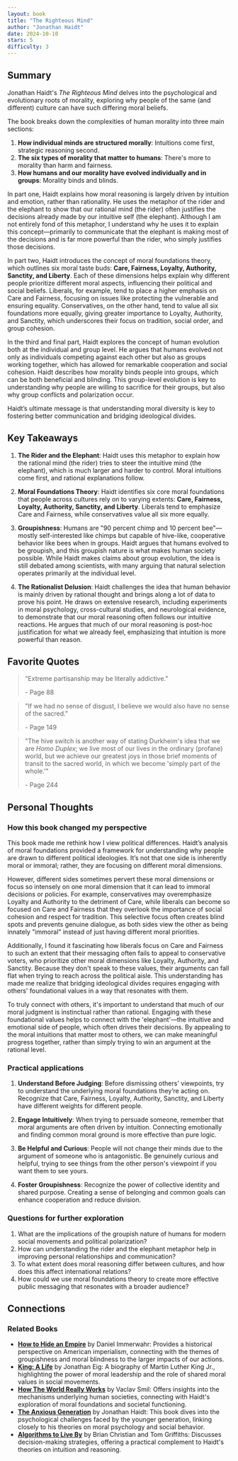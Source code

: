 ```yaml
---
layout: book
title: "The Righteous Mind"
author: "Jonathan Haidt"
date: 2024-10-10
stars: 5
difficulty: 3
---
```


## Summary

Jonathan Haidt's *The Righteous Mind* delves into the psychological and evolutionary roots of morality, exploring why people of the same (and different) culture can have such differing moral beliefs.

The book breaks down the complexities of human morality into three main sections:

1. **How individual minds are structured morally**: Intuitions come first, strategic reasoning second.
2. **The six types of morality that matter to humans**: There's more to morality than harm and fairness.
3. **How humans and our morality have evolved individually and in groups**: Morality binds and blinds.

In part one, Haidt explains how moral reasoning is largely driven by intuition and emotion, rather than rationality. He uses the metaphor of the rider and the elephant to show that our rational mind (the rider) often justifies the decisions already made by our intuitive self (the elephant). Although I am not entirely fond of this metaphor, I understand why he uses it to explain this concept—primarily to communicate that the elephant is making most of the decisions and is far more powerful than the rider, who simply justifies those decisions.

In part two, Haidt introduces the concept of moral foundations theory, which outlines six moral taste buds: **Care, Fairness, Loyalty, Authority, Sanctity, and Liberty**. Each of these dimensions helps explain why different people prioritize different moral aspects, influencing their political and social beliefs. Liberals, for example, tend to place a higher emphasis on Care and Fairness, focusing on issues like protecting the vulnerable and ensuring equality. Conservatives, on the other hand, tend to value all six foundations more equally, giving greater importance to Loyalty, Authority, and Sanctity, which underscores their focus on tradition, social order, and group cohesion.

In the third and final part, Haidt explores the concept of human evolution both at the individual and group level. He argues that humans evolved not only as individuals competing against each other but also as groups working together, which has allowed for remarkable cooperation and social cohesion. Haidt describes how morality binds people into groups, which can be both beneficial and blinding. This group-level evolution is key to understanding why people are willing to sacrifice for their groups, but also why group conflicts and polarization occur.

Haidt’s ultimate message is that understanding moral diversity is key to fostering better communication and bridging ideological divides.

## Key Takeaways

1. **The Rider and the Elephant**: Haidt uses this metaphor to explain how the rational mind (the rider) tries to steer the intuitive mind (the elephant), which is much larger and harder to control. Moral intuitions come first, and rational explanations follow.

2. **Moral Foundations Theory**: Haidt identifies six core moral foundations that people across cultures rely on to varying extents: **Care, Fairness, Loyalty, Authority, Sanctity, and Liberty**. Liberals tend to emphasize Care and Fairness, while conservatives value all six more equally.

3. **Groupishness**: Humans are "90 percent chimp and 10 percent bee"—mostly self-interested like chimps but capable of hive-like, cooperative behavior like bees when in groups. Haidt argues that humans evolved to be groupish, and this groupish nature is what makes human society possible. While Haidt makes claims about group evolution, the idea is still debated among scientists, with many arguing that natural selection operates primarily at the individual level.

4. **The Rationalist Delusion**: Haidt challenges the idea that human behavior is mainly driven by rational thought and brings along a lot of data to prove his point. He draws on extensive research, including experiments in moral psychology, cross-cultural studies, and neurological evidence, to demonstrate that our moral reasoning often follows our intuitive reactions. He argues that much of our moral reasoning is post-hoc justification for what we already feel, emphasizing that intuition is more powerful than reason.

## Favorite Quotes

> "Extreme partisanship may be literally addictive."
>
> <span class="page-number">- Page 88</span>

> "If we had no sense of disgust, I believe we would also have no sense of the sacred."
>
> <span class="page-number">- Page 149</span>

> "The hive switch is another way of stating Durkheim's idea that we are *Homo Duplex*; we live most of our lives in the ordinary (profane) world, but we achieve our greatest joys in those brief moments of transit to the sacred world, in which we become 'simply part of the whole.'"
>
> <span class="page-number">- Page 244</span>

## Personal Thoughts

### How this book changed my perspective

This book made me rethink how I view political differences. Haidt’s analysis of moral foundations provided a framework for understanding why people are drawn to different political ideologies. It’s not that one side is inherently moral or immoral; rather, they are focusing on different moral dimensions.

However, different sides sometimes pervert these moral dimensions or focus so intensely on one moral dimension that it can lead to immoral decisions or policies. For example, conservatives may overemphasize Loyalty and Authority to the detriment of Care, while liberals can become so focused on Care and Fairness that they overlook the importance of social cohesion and respect for tradition. This selective focus often creates blind spots and prevents genuine dialogue, as both sides view the other as being innately "immoral" instead of just having different moral priorities.

Additionally, I found it fascinating how liberals focus on Care and Fairness to such an extent that their messaging often fails to appeal to conservative voters, who prioritize other moral dimensions like Loyalty, Authority, and Sanctity. Because they don't speak to these values, their arguments can fall flat when trying to reach across the political aisle. This understanding has made me realize that bridging ideological divides requires engaging with others' foundational values in a way that resonates with them.

To truly connect with others, it's important to understand that much of our moral judgment is instinctual rather than rational. Engaging with these foundational values helps to connect with the 'elephant'—the intuitive and emotional side of people, which often drives their decisions. By appealing to the moral intuitions that matter most to others, we can make meaningful progress together, rather than simply trying to win an argument at the rational level.

### Practical applications

1. **Understand Before Judging**: Before dismissing others' viewpoints, try to understand the underlying moral foundations they’re acting on. Recognize that Care, Fairness, Loyalty, Authority, Sanctity, and Liberty have different weights for different people.

2. **Engage Intuitively**: When trying to persuade someone, remember that moral arguments are often driven by intuition. Connecting emotionally and finding common moral ground is more effective than pure logic.

3. **Be Helpful and Curious**: People will not change their minds due to the argument of someone who is antagonistic. Be genuinely curious and helpful, trying to see things from the other person's viewpoint if you want them to see yours.

4. **Foster Groupishness**: Recognize the power of collective identity and shared purpose. Creating a sense of belonging and common goals can enhance cooperation and reduce division.

### Questions for further exploration

1. What are the implications of the groupish nature of humans for modern social movements and political polarization?
2. How can understanding the rider and the elephant metaphor help in improving personal relationships and communication?
3. To what extent does moral reasoning differ between cultures, and how does this affect international relations?
4. How could we use moral foundations theory to create more effective public messaging that resonates with a broader audience?

## Connections

### Related Books

- **[How to Hide an Empire](/books/how-to-hide-an-empire)** by Daniel Immerwahr: Provides a historical perspective on American imperialism, connecting with the themes of groupishness and moral blindness to the larger impacts of our actions.
- **[King: A Life](/books/king-a-life)** by Jonathan Eig: A biography of Martin Luther King Jr., highlighting the power of moral leadership and the role of shared moral values in social movements.
- **[How The World Really Works](/books/how-the-world-really-works)** by Vaclav Smil: Offers insights into the mechanisms underlying human societies, connecting with Haidt's exploration of moral foundations and societal functioning.
- **[The Anxious Generation](/books/the-anxious-generation)** by Jonathan Haidt: This book dives into the psychological challenges faced by the younger generation, linking closely to his theories on moral psychology and social behavior.
- **[Algorithms to Live By](/books/algorithms-to-live-by)** by Brian Christian and Tom Griffiths: Discusses decision-making strategies, offering a practical complement to Haidt's theories on intuition and reasoning.
